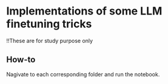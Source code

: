 # Implementations of some LLM finetuning tricks

!!These are for study purpose only 

## How-to 
Nagivate to each corresponding folder and run the notebook. 
